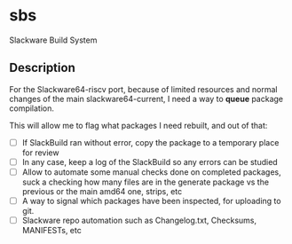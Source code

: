 # sbs
Slackware Build System

## Description

For the Slackware64-riscv port, because of limited resources and normal changes of the main slackware64-current, I need a way to **queue** package compilation.

This will allow me to flag what packages I need rebuilt, and out of that:
- [ ] If SlackBuild ran without error, copy the package to a temporary place for review
- [ ] In any case, keep a log of the SlackBuild so any errors can be studied
- [ ] Allow to automate some manual checks done on completed packages, suck a checking how many files are in the generate package vs the previous or the main amd64 one, strips, etc
- [ ] A way to signal which packages have been inspected, for uploading to git.
- [ ] Slackware repo automation such as Changelog.txt, Checksums, MANIFESTs, etc
